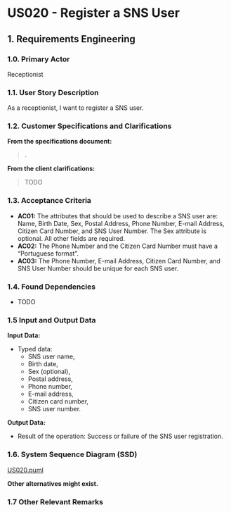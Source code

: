 # US020 - Register a SNS User

## 1. Requirements Engineering

### 1.0. Primary Actor
Receptionist

### 1.1. User Story Description
As a receptionist, I want to register a SNS user.

### 1.2. Customer Specifications and Clarifications

**From the specifications document:**

> .

**From the client clarifications:**

> TODO

### 1.3. Acceptance Criteria

* **AC01:** The attributes that should be used to describe a SNS user are: Name, Birth Date, Sex, Postal Address, Phone Number, E-mail Address, Citizen Card Number, and SNS User Number. The Sex attribute is optional. All other fields are required.
* **AC02:** The Phone Number and the Citizen Card Number must have a “Portuguese format”.
* **AC03:** The Phone Number, E-mail Address, Citizen Card Number, and SNS User Number should be unique for each SNS user.

### 1.4. Found Dependencies

* TODO

### 1.5 Input and Output Data

**Input Data:**

* Typed data:
  * SNS user name,
  * Birth date,
  * Sex (optional),
  * Postal address,
  * Phone number,
  * E-mail address,
  * Citizen card number,
  * SNS user number.

**Output Data:**

* Result of the operation: Success or failure of the SNS user registration.

### 1.6. System Sequence Diagram (SSD)
[US020.puml](US020.puml)

**Other alternatives might exist.**

### 1.7 Other Relevant Remarks
